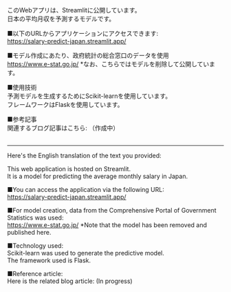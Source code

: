 このWebアプリは、Streamlitに公開しています。<br>
日本の平均月収を予測するモデルです。<br>

■以下のURLからアプリケーションにアクセスできます: <br>
https://salary-predict-japan.streamlit.app/

■モデル作成にあたり、政府統計の総合窓口のデータを使用<br>
https://www.e-stat.go.jp/
*なお、こちらではモデルを削除して公開しています。

■使用技術<br>
予測モデルを生成するためにScikit-learnを使用しています。<br>
フレームワークはFlaskを使用しています。<br>

■参考記事<br>
関連するブログ記事はこちら: （作成中）<br><br>

<hr>

Here's the English translation of the text you provided:

This web application is hosted on Streamlit.<br>
It is a model for predicting the average monthly salary in Japan.<br>

■You can access the application via the following URL:<br>
https://salary-predict-japan.streamlit.app/

■For model creation, data from the Comprehensive Portal of Government Statistics was used:<br>
https://www.e-stat.go.jp/
*Note that the model has been removed and published here.

■Technology used:<br>
Scikit-learn was used to generate the predictive model.<br>
The framework used is Flask.<br>

■Reference article:<br>
Here is the related blog article: (In progress)
